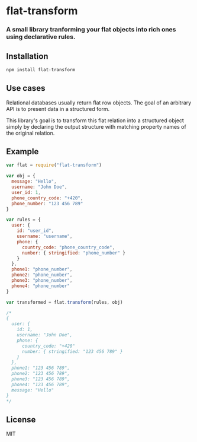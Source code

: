 # flat-transform

### A small library tranforming your flat objects into rich ones using declarative rules.

## Installation

```javascript
npm install flat-transform
```

## Use cases
Relational databases usually return flat row objects. The goal of an arbitrary API is to present data in a structured form.

This library's goal is to transform this flat relation into a structured object simply by declaring the output structure with matching property names of the original relation.

## Example

```javascript
var flat = require("flat-transform")

var obj = {
  message: "Hello",
  username: "John Doe",
  user_id: 1,
  phone_country_code: "+420",
  phone_number: "123 456 789"
}

var rules = {
  user: {
    id: "user_id",
    username: "username",
    phone: {
      country_code: "phone_country_code",
      number: { stringified: "phone_number" }
    }
  },
  phone1: "phone_number",
  phone2: "phone_number",
  phone3: "phone_number",
  phone4: "phone_number"
}

var transformed = flat.transform(rules, obj)

/*
{
  user: { 
    id: 1,
    username: "John Doe",
    phone: { 
      country_code: "+420" 
      number: { stringified: "123 456 789" }
    }
  },
  phone1: "123 456 789",
  phone2: "123 456 789",
  phone3: "123 456 789",
  phone4: "123 456 789",
  message: "Hello"
}
*/
```

## License

MIT
